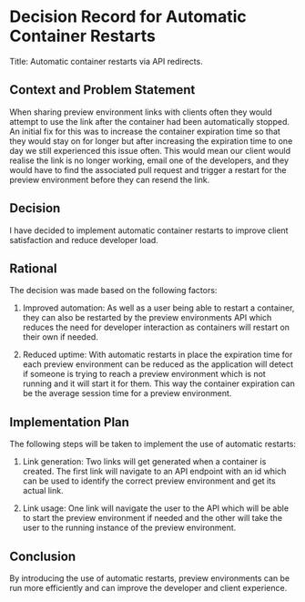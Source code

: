 # Decision Record for Automatic Container Restarts

Title: Automatic container restarts via API redirects.

## Context and Problem Statement

When sharing preview environment links with clients often they would attempt to
use the link after the container had been automatically stopped. An initial fix
for this was to increase the container expiration time so that they would stay
on for longer but after increasing the expiration time to one day we still
experienced this issue often. This would mean our client would realise the link
is no longer working, email one of the developers, and they would have to find
the associated pull request and trigger a restart for the preview environment
before they can resend the link.

## Decision

I have decided to implement automatic container restarts to improve client
satisfaction and reduce developer load.

## Rational

The decision was made based on the following factors:

1. Improved automation: As well as a user being able to restart a container,
they can also be restarted by the preview environments API which reduces the
need for developer interaction as containers will restart on their own if needed.

2. Reduced uptime: With automatic restarts in place the expiration time for each
preview environment can be reduced as the application will detect if someone is
trying to reach a preview environment which is not running and it will start it
for them. This way the container expiration can be the average session time for
a preview environment.

## Implementation Plan

The following steps will be taken to implement the use of automatic restarts:

1. Link generation: Two links will get generated when a container is created.
The first link will navigate to an API endpoint with an id which can be used to
identify the correct preview environment and get its actual link.

2. Link usage: One link will navigate the user to the API which will be able to
start the preview environment if needed and the other will take the user to the
running instance of the preview environment.

## Conclusion

By introducing the use of automatic restarts, preview environments can be run
more efficiently and can improve the developer and client experience.
